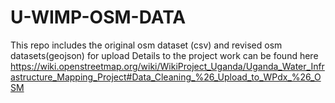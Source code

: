 # U-WIMP-OSM-DATA
This repo includes the original osm dataset (csv) and revised osm datasets(geojson) for upload
Details to the project work can be found here <https://wiki.openstreetmap.org/wiki/WikiProject_Uganda/Uganda_Water_Infrastructure_Mapping_Project#Data_Cleaning_%26_Upload_to_WPdx_%26_OSM>
